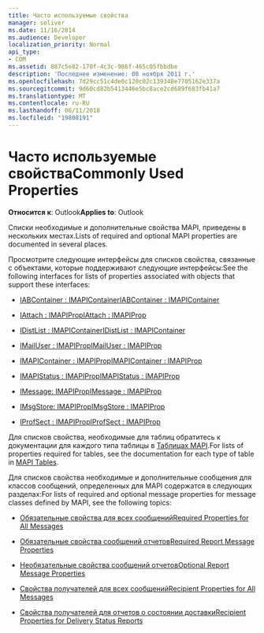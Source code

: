 ```yaml
---
title: Часто используемые свойства
manager: soliver
ms.date: 11/16/2014
ms.audience: Developer
localization_priority: Normal
api_type:
- COM
ms.assetid: 887c5e82-170f-4c3c-986f-465c05fbbdbe
description: 'Последнее изменение: 08 ноября 2011 г.'
ms.openlocfilehash: 7d29cc51c4de0c120c02c139348e7705162e337a
ms.sourcegitcommit: 9d60cd82b5413446e5bc8ace2cd689f683fb41a7
ms.translationtype: MT
ms.contentlocale: ru-RU
ms.lasthandoff: 06/11/2018
ms.locfileid: "19808191"
---
```

# <a name="commonly-used-properties"></a><span data-ttu-id="f4408-103">Часто используемые свойства</span><span class="sxs-lookup"><span data-stu-id="f4408-103">Commonly Used Properties</span></span>

 
  
<span data-ttu-id="f4408-104">**Относится к**: Outlook</span><span class="sxs-lookup"><span data-stu-id="f4408-104">**Applies to**: Outlook</span></span> 
  
<span data-ttu-id="f4408-105">Списки необходимые и дополнительные свойства MAPI, приведены в нескольких местах.</span><span class="sxs-lookup"><span data-stu-id="f4408-105">Lists of required and optional MAPI properties are documented in several places.</span></span>
  
<span data-ttu-id="f4408-106">Просмотрите следующие интерфейсы для списков свойства, связанные с объектами, которые поддерживают следующие интерфейсы:</span><span class="sxs-lookup"><span data-stu-id="f4408-106">See the following interfaces for lists of properties associated with objects that support these interfaces:</span></span>
  
- [<span data-ttu-id="f4408-107">IABContainer : IMAPIContainer</span><span class="sxs-lookup"><span data-stu-id="f4408-107">IABContainer : IMAPIContainer</span></span>](iabcontainerimapicontainer.md)
    
- [<span data-ttu-id="f4408-108">IAttach : IMAPIProp</span><span class="sxs-lookup"><span data-stu-id="f4408-108">IAttach : IMAPIProp</span></span>](iattachimapiprop.md)
    
- [<span data-ttu-id="f4408-109">IDistList : IMAPIContainer</span><span class="sxs-lookup"><span data-stu-id="f4408-109">IDistList : IMAPIContainer</span></span>](idistlistimapicontainer.md)
    
- [<span data-ttu-id="f4408-110">IMailUser : IMAPIProp</span><span class="sxs-lookup"><span data-stu-id="f4408-110">IMailUser : IMAPIProp</span></span>](imailuserimapiprop.md)
    
- [<span data-ttu-id="f4408-111">IMAPIContainer : IMAPIProp</span><span class="sxs-lookup"><span data-stu-id="f4408-111">IMAPIContainer : IMAPIProp</span></span>](imapicontainerimapiprop.md)
    
- [<span data-ttu-id="f4408-112">IMAPIStatus : IMAPIProp</span><span class="sxs-lookup"><span data-stu-id="f4408-112">IMAPIStatus : IMAPIProp</span></span>](imapistatusimapiprop.md)
    
- [<span data-ttu-id="f4408-113">IMessage: IMAPIProp</span><span class="sxs-lookup"><span data-stu-id="f4408-113">IMessage : IMAPIProp</span></span>](imessageimapiprop.md)
    
- [<span data-ttu-id="f4408-114">IMsgStore: IMAPIProp</span><span class="sxs-lookup"><span data-stu-id="f4408-114">IMsgStore : IMAPIProp</span></span>](imsgstoreimapiprop.md)
    
- [<span data-ttu-id="f4408-115">IProfSect : IMAPIProp</span><span class="sxs-lookup"><span data-stu-id="f4408-115">IProfSect : IMAPIProp</span></span>](iprofsectimapiprop.md)
    
<span data-ttu-id="f4408-116">Для списков свойства, необходимые для таблиц обратитесь к документации для каждого типа таблицы в [Таблицах MAPI](mapi-tables.md).</span><span class="sxs-lookup"><span data-stu-id="f4408-116">For lists of properties required for tables, see the documentation for each type of table in [MAPI Tables](mapi-tables.md).</span></span>
  
<span data-ttu-id="f4408-117">Для списков свойства необходимые и дополнительные сообщения для классов сообщений, определенных для MAPI содержатся в следующих разделах:</span><span class="sxs-lookup"><span data-stu-id="f4408-117">For lists of required and optional message properties for message classes defined by MAPI, see the following topics:</span></span> 
  
- [<span data-ttu-id="f4408-118">Обязательные свойства для всех сообщений</span><span class="sxs-lookup"><span data-stu-id="f4408-118">Required Properties for All Messages</span></span>](required-properties-for-all-messages.md)
    
- [<span data-ttu-id="f4408-119">Обязательные свойства сообщений отчетов</span><span class="sxs-lookup"><span data-stu-id="f4408-119">Required Report Message Properties</span></span>](required-report-message-properties.md)
    
- [<span data-ttu-id="f4408-120">Необязательные свойства сообщений отчетов</span><span class="sxs-lookup"><span data-stu-id="f4408-120">Optional Report Message Properties</span></span>](optional-report-message-properties.md)
    
- [<span data-ttu-id="f4408-121">Свойства получателей для всех сообщений</span><span class="sxs-lookup"><span data-stu-id="f4408-121">Recipient Properties for All Messages</span></span>](recipient-properties-for-all-messages.md)
    
- [<span data-ttu-id="f4408-122">Свойства получателей для отчетов о состоянии доставки</span><span class="sxs-lookup"><span data-stu-id="f4408-122">Recipient Properties for Delivery Status Reports</span></span>](recipient-properties-for-delivery-status-reports.md)
    

